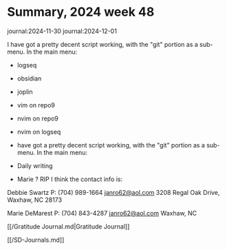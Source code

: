 # Summary, 2024 week 48

journal:2024-11-30
journal:2024-12-01

I have got a pretty decent script working, with the "git" portion as a sub-menu. In the main menu:

- logseq
- obsidian
- joplin
- vim on repo9
- nvim on repo9
- nvim on logseq
- have got a pretty decent script working, with the "git" portion as a sub-menu. In the main menu:

- Daily writing
- Marie ? RIP I think the contact info is:

Debbie Swartz 
P: (704) 989-1664 
janro62@aol.com 
3208 Regal Oak Drive,
Waxhaw, NC 28173

Marie DeMarest 
P: (704) 843-4287 
janro62@aol.com 
Waxhaw, NC

[[/Gratitude Journal.md|Gratitude Journal]]

[[/SD-Journals.md]] 

